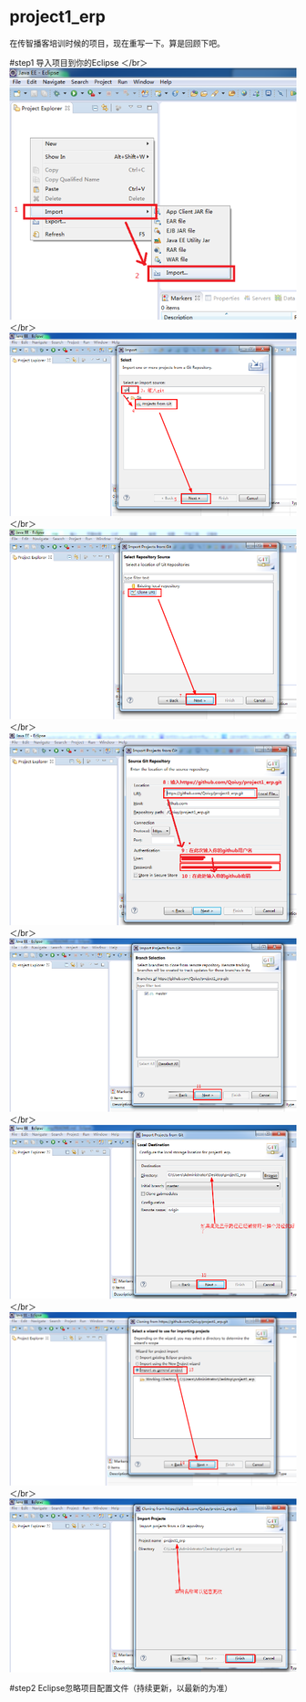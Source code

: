 # project1_erp
在传智播客培训时候的项目，现在重写一下。算是回顾下吧。

#step1 导入项目到你的Eclipse
＜/br＞![第1步](https://github.com/Qoiuy/project1_erp/blob/master/markdown_use/image/1_20170322184124.png)
＜/br＞![第2步](https://github.com/Qoiuy/project1_erp/blob/master/markdown_use/image/2_20170322184657.png)
＜/br＞![第3步](https://github.com/Qoiuy/project1_erp/blob/master/markdown_use/image/3_20170322184837.png)
＜/br＞![第4步](https://github.com/Qoiuy/project1_erp/blob/master/markdown_use/image/4_20170322185330.png)
＜/br＞![第5步](https://github.com/Qoiuy/project1_erp/blob/master/markdown_use/image/5_20170322185845.png)
＜/br＞![第6步](https://github.com/Qoiuy/project1_erp/blob/master/markdown_use/image/6_20170322190036.png)
＜/br＞![第7步](https://github.com/Qoiuy/project1_erp/blob/master/markdown_use/image/7_20170322190140.png)
＜/br＞![第8步](https://github.com/Qoiuy/project1_erp/blob/master/markdown_use/image/8_20170322190217.png)

#step2 Eclipse忽略项目配置文件（持续更新，以最新的为准）
